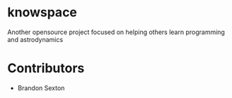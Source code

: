 # knowspace
Another opensource project focused on helping others learn programming and astrodynamics

# Contributors
- Brandon Sexton
